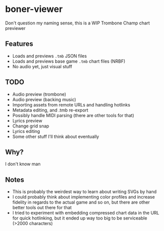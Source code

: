 # boner-viewer

Don't question my naming sense, this is a WIP Trombone Champ chart previewer

## Features

* Loads and previews `.tmb` JSON files
* Loads and previews base game `.tmb` chart files (NRBF)
* No audio yet, just visual stuff

## TODO

* Audio preview (trombone)
* Audio preview (backing music)
* Importing assets from remote URLs and handling hotlinks
* Metadata editing, and .tmb re-export
* Possibly handle MIDI parsing (there are other tools for that)
* Lyrics preview
* Change grid snap
* Lyrics editing
* Some other stuff I'll think about eventually

## Why?

I don't know man

## Notes

* This is probably the weirdest way to learn about writing SVGs by hand
* I could probably think about implementing color profiles and increase fidelity in regards to the actual game
  and so on, but there are other better tools out there for that
* I tried to experiment with embedding compressed chart data in the URL for quick hotlinking,
  but it ended up way too big to be serviceable (>2000 characters)